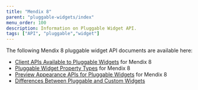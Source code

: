 ```yaml
---
title: "Mendix 8"
parent: "pluggable-widgets/index"
menu_order: 100
description: Information on Pluggable Widget API.
tags: ["API", "pluggable","widget"]
---
```


The following Mendix 8 pluggable widget API documents are available here:

* [Client APIs Available to Pluggable Widgets](/apidocs-mxsdk/apidocs/client-apis-for-pluggable-widgets-8) for Mendix 8
* [Pluggable Widget Property Types](/apidocs-mxsdk/apidocs/property-types-pluggable-widgets-8) for Mendix 8
* [Preview Appearance APIs for Pluggable Widgets](/apidocs-mxsdk/apidocs/studio-apis-for-pluggable-widgets-8) for Mendix 8
* [Differences Between Pluggable and Custom Widgets](/apidocs-mxsdk/apidocs/differences-between-pluggable-and-custom-widgets)
